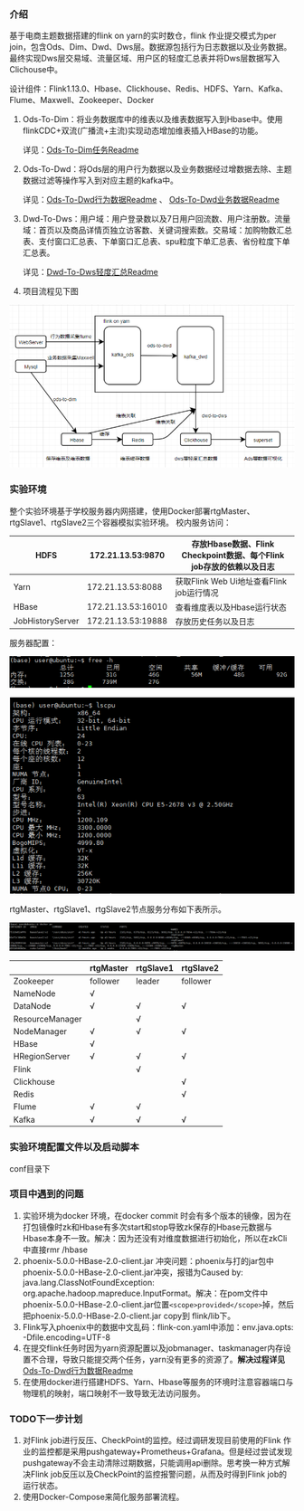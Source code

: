 ### 介绍

基于电商主题数据搭建的flink on yarn的实时数仓，flink 作业提交模式为per join，包含Ods、Dim、Dwd、Dws层。数据源包括行为日志数据以及业务数据。最终实现Dws层交易域、流量区域、用户区的轻度汇总表并将Dws层数据写入Clichouse中。

设计组件：Flink1.13.0、Hbase、Clickhouse、Redis、HDFS、Yarn、Kafka、Flume、Maxwell、Zookeeper、Docker

1. Ods-To-Dim：将业务数据库中的维表以及维表数据写入到Hbase中。使用flinkCDC+双流(广播流+主流)实现动态增加维表插入HBase的功能。

   详见：[Ods-To-Dim任务Readme](https://github.com/LiuSung/GmallRealDataWarehouse/blob/master/src/main/java/com/gmall/realtime/app/dim/ODS-To-DIM-README.md)

2. Ods-To-Dwd：将Ods层的用户行为数据以及业务数据经过增数据去除、主题数据过滤等操作写入到对应主题的kafka中。

   详见：[Ods-To-Dwd行为数据Readme](https://github.com/LiuSung/GmallRealDataWarehouse/blob/master/src/main/java/com/gmall/realtime/app/dwd/log/ODS%E5%B1%82%E7%94%A8%E6%88%B7%E8%A1%8C%E4%B8%BA%E6%97%A5%E5%BF%97-To-DWD.md)  、  [Ods-To-Dwd业务数据Readme](https://github.com/LiuSung/GmallRealDataWarehouse/blob/master/src/main/java/com/gmall/realtime/app/dwd/db/ODS%E5%B1%82%E4%B8%9A%E5%8A%A1%E6%95%B0%E6%8D%AE-To-DWD.md)

3. Dwd-To-Dws：用户域：用户登录数以及7日用户回流数、用户注册数。流量域：首页以及商品详情页独立访客数、关键词搜索数。交易域：加购物数汇总表、支付窗口汇总表、下单窗口汇总表、spu粒度下单汇总表、省份粒度下单汇总表。

   详见：[Dwd-To-Dws轻度汇总Readme](https://github.com/LiuSung/GmallRealDataWarehouse/blob/master/src/main/java/com/gmall/realtime/app/dws/Dwd-To-Dws%E8%BD%BB%E5%BA%A6%E6%95%B0%E6%8D%AE%E6%B1%87%E6%80%BB.md)

4. 项目流程见下图

![image-20240314160202636](https://raw.githubusercontent.com/LiuSung/Images/main/img/202403141602824.png)

### 实验环境

整个实验环境基于学校服务器内网搭建，使用Docker部署rtgMaster、rtgSlave1、rtgSlave2三个容器模拟实验环境。
校内服务访问：

| HDFS             | 172.21.13.53:9870  | 存放Hbase数据、Flink Checkpoint数据、每个Flink job存放的依赖以及日志 |
| ---------------- | ------------------ | ------------------------------------------------------------ |
| Yarn             | 172.21.13.53:8088  | 获取Flink Web Ui地址查看Flink job运行情况                    |
| HBase            | 172.21.13.53:16010 | 查看维度表以及Hbase运行状态                                  |
| JobHistoryServer | 172.21.13.53:19888 | 存放历史任务以及日志                                         |
服务器配置：

![image-20240314152054052](https://raw.githubusercontent.com/LiuSung/Images/main/img/image-20240314152054052.png)

![image-20240314152038076](https://raw.githubusercontent.com/LiuSung/Images/main/img/image-20240314152038076.png)

rtgMaster、rtgSlave1、rtgSlave2节点服务分布如下表所示。

![image-20240314153650666](https://raw.githubusercontent.com/LiuSung/Images/main/img/202403141536911.png)

|                 | rtgMaster | rtgSlave1 | rtgSlave2 |
| --------------- | --------- | --------- | --------- |
| Zookeeper       | follower  | leader    | follower  |
| NameNode        | √         |           |           |
| DataNode        | √         | √         | √         |
| ResourceManager |           | √         |           |
| NodeManager     | √         | √         | √         |
| HBase           | √         |           |           |
| HRegionServer   | √         | √         | √         |
| Flink           |           | √         |           |
| Clickhouse      |           |           | √         |
| Redis           |           |           | √         |
| Flume           | √         | √         |           |
| Kafka           | √         | √         | √         |

### 实验环境配置文件以及启动脚本

conf目录下

### 项目中遇到的问题

1. 实验环境为docker 环境，在docker commit 时会有多个版本的镜像，因为在打包镜像时zk和Hbase有多次start和stop导致zk保存的Hbase元数据与Hbase本身不一致。解决：因为还没有对维度数据进行初始化，所以在zkCli中直接rmr /hbase
2. phoenix-5.0.0-HBase-2.0-client.jar 冲突问题：phoenix与打的jar包中phoenix-5.0.0-HBase-2.0-client.jar冲突，报错为Caused by: java.lang.ClassNotFoundException: org.apache.hadoop.mapreduce.InputFormat。解决：在pom文件中phoenix-5.0.0-HBase-2.0-client.jar位置`<scope>provided</scope>`掉，然后把phoenix-5.0.0-HBase-2.0-client.jar copy到 flink/lib下。
3. Flink写入phoenix中的数据中文乱码：flink-con.yaml中添加：env.java.opts: -Dfile.encoding=UTF-8
4. 在提交flink任务时因为yarn资源配置以及jobmanager、taskmanager内存设置不合理，导致只能提交两个任务，yarn没有更多的资源了。**解决过程详见**[Ods-To-Dwd行为数据Readme](https://github.com/LiuSung/GmallRealDataWarehouse/blob/master/src/main/java/com/gmall/realtime/app/dwd/log/ODS%E5%B1%82%E7%94%A8%E6%88%B7%E8%A1%8C%E4%B8%BA%E6%97%A5%E5%BF%97-To-DWD.md) 
5. 在使用docker进行搭建HDFS、Yarn、Hbase等服务的环境时注意容器端口与物理机的映射，端口映射不一致导致无法访问服务。

### TODO下一步计划

1. 对Flink job进行反压、CheckPoint的监控。经过调研发现目前使用的Flink 作业的监控都是采用pushgateway+Prometheus+Grafana。但是经过尝试发现pushgateway不会主动清除过期数据，只能调用api删除。思考换一种方式解决Flink job反压以及CheckPoint的监控报警问题，从而及时得到Flink job的运行状态。
2. 使用Docker-Compose来简化服务部署流程。
